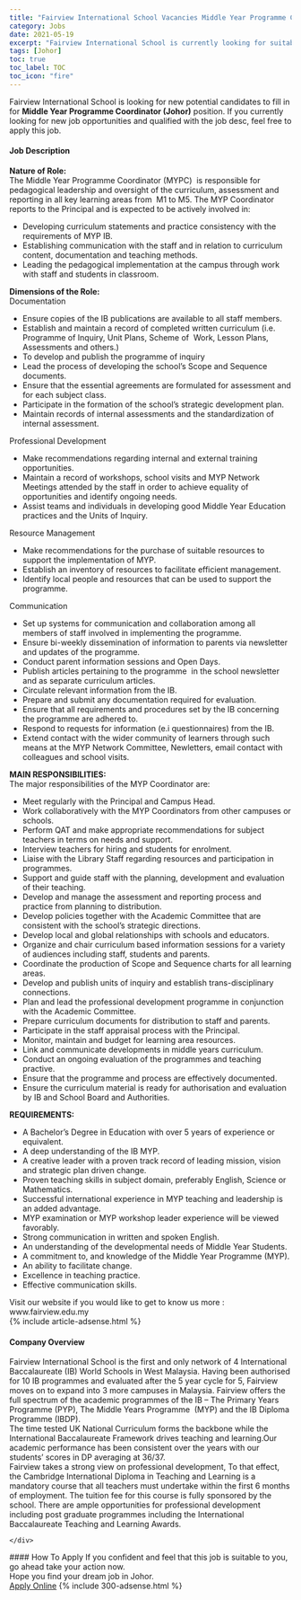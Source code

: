 ```yaml
---
title: "Fairview International School Vacancies Middle Year Programme Coordinator (Johor)" 
category: Jobs 
date: 2021-05-19 
excerpt: "Fairview International School is currently looking for suitable person to fill in the Middle Year Programme Coordinator (Johor) which based in Johor" 
tags: [Johor] 
toc: true 
toc_label: TOC 
toc_icon: "fire" 
--- 
```


<p>Fairview International School is looking for new potential candidates to fill in for <b>Middle Year Programme Coordinator (Johor)</b> position. If you currently looking for new job opportunities and qualified with the job desc, feel free to apply this job.
</p><div><div><h4>Job Description</h4></div><div><div><span><div><div><div><strong>Nature of Role:</strong></div><div>The Middle Year Programme Coordinator (MYPC)&#160; is responsible for pedagogical leadership and oversight of the curriculum, assessment and reporting in all key learning areas from&#160; M1 to M5. The MYP Coordinator reports to the Principal and is expected to be actively involved in:</div></div><ul><li>Developing curriculum statements and practice consistency with the requirements of MYP IB.</li><li>Establishing communication with the staff and in relation to curriculum content, documentation and teaching methods.</li><li>Leading the pedagogical implementation at the campus through work with staff and students in classroom.</li></ul><div><strong>Dimensions of the Role:</strong></div><div>Documentation</div><ul><li>Ensure copies of the IB publications are available to all staff members.</li><li>Establish and maintain a record of completed written curriculum (i.e. Programme of Inquiry, Unit Plans, Scheme of&#160; Work, Lesson Plans, Assessments and others.)</li><li>To develop and publish the programme of inquiry</li><li>Lead the process of developing the school&#8217;s Scope and Sequence documents.</li><li>Ensure that the essential agreements are formulated for assessment and for each subject class.</li><li>Participate in the formation of the school&#8217;s strategic development plan.</li><li>Maintain records of internal assessments and the standardization of internal assessment.</li></ul><div>Professional Development</div><ul><li>Make recommendations regarding internal and external training opportunities.</li><li>Maintain a record of workshops, school visits and MYP Network Meetings attended by the staff in order to achieve equality of opportunities and identify ongoing needs.</li><li>Assist teams and individuals in developing good Middle Year Education practices and the Units of Inquiry.</li></ul><div>Resource Management</div><ul><li>Make recommendations for the purchase of suitable resources to support the implementation of MYP.</li><li>Establish an inventory of resources to facilitate efficient management.</li><li>Identify local people and resources that can be used to support the programme.</li></ul><div>Communication</div><ul><li>Set up systems for communication and collaboration among all members of staff involved in implementing the programme.</li><li>Ensure bi-weekly dissemination of information to parents via newsletter and updates of the programme.</li><li>Conduct parent information sessions and Open Days.</li><li>Publish articles pertaining to the programme&#160; in the school newsletter and as separate curriculum articles.</li><li>Circulate relevant information from the IB.</li><li>Prepare and submit any documentation required for evaluation.</li><li>Ensure that all requirements and procedures set by the IB concerning the programme are adhered to.</li><li>Respond to requests for information (e.i questionnaires) from the IB.</li><li>Extend contact with the wider community of learners through such means at the MYP Network Committee, Newletters, email contact with colleagues and school visits.</li></ul><div><strong>MAIN RESPONSIBILITIES:</strong></div><div>The major responsibilities of the MYP Coordinator are:</div><ul><li>Meet regularly with the Principal and Campus Head.</li><li>Work collaboratively with the MYP Coordinators from other campuses or schools.</li><li>Perform QAT and make appropriate recommendations for subject teachers in terms on needs and support.</li><li>Interview teachers for hiring and students for enrolment.</li><li>Liaise with the Library Staff regarding resources and participation in programmes.</li><li>Support and guide staff with the planning, development and evaluation of their teaching.</li><li>Develop and manage the assessment and reporting process and practice from planning to distribution.</li><li>Develop policies together with the Academic Committee that are consistent with the school&#8217;s strategic directions.</li><li>Develop local and global relationships with schools and educators.</li><li>Organize and chair curriculum based information sessions for a variety of audiences including staff, students and parents.</li><li>Coordinate the production of Scope and Sequence charts for all learning areas.</li><li>Develop and publish units of inquiry and establish trans-disciplinary connections.</li><li>Plan and lead the professional development programme in conjunction with the Academic Committee.</li><li>Prepare curriculum documents for distribution to staff and parents.</li><li>Participate in the staff appraisal process with the Principal.</li><li>Monitor, maintain and budget for learning area resources.</li><li>Link and communicate developments in middle years curriculum.</li><li>Conduct an ongoing evaluation of the programmes and teaching practive.</li><li>Ensure that the programme and process are effectively documented.</li><li>Ensure the curriculum material is ready for authorisation and evaluation by IB and School Board and Authorities.</li></ul><div><strong>REQUIREMENTS:</strong></div><ul><li>A Bachelor&#8217;s Degree in Education with over 5 years of experience or equivalent.</li><li>A deep understanding of the IB MYP.</li><li>A creative leader with a proven track record of leading mission, vision and strategic plan driven change.</li><li>Proven teaching skills in subject domain, preferably English, Science or Mathematics.</li><li>Successful international experience in MYP teaching and leadership is an added advantage.</li><li>MYP examination or MYP workshop leader experience will be viewed favorably.</li><li>Strong communication in written and spoken English.</li><li>An understanding of the developmental needs of Middle Year Students.</li><li>A commitment to, and knowledge of the Middle Year Programme (MYP).</li><li>An ability to facilitate change.</li><li>Excellence in teaching practice.</li><li>Effective communication skills.</li></ul><div>Visit our website if you would like to get to know us more : www.fairview.edu.my</div></div></span></div></div></div> 
{% include article-adsense.html %} 
<div><div><h4>Company Overview</h4></div><div><div><span><div><div>
<div>
		Fairview International School is the first and only network of 4 International Baccalaureate (IB) World Schools in West Malaysia. Having been authorised for 10 IB programmes and evaluated after the 5 year cycle for 5, Fairview moves on to expand into 3 more campuses in Malaysia. Fairview offers the full spectrum of the academic programmes of the IB &#8211; The Primary Years Programme (PYP), The Middle Years Programme&#160; (MYP) and the IB Diploma Programme (IBDP).
		<div>
			The time tested UK National Curriculum forms the backbone while the International Baccalaureate Framework drives teaching and learning.Our academic performance has been consistent over the years with our students&#8217; scores in DP averaging at 36/37.</div>
		Fairview takes a strong view on professional development, To that effect, the Cambridge International Diploma in Teaching and Learning is a mandatory course that all teachers must undertake within the first 6 months of employment. The tuition fee for this course is fully sponsored by the school. There are ample opportunities for professional development including post graduate programmes including the International Baccalaureate Teaching and Learning Awards.
		
	</div>
</div></div></span></div></div></div> 
#### How To Apply 
If you confident and feel that this job is suitable to you, go ahead take your action now. <br/> 
Hope you find your dream job in Johor. <br/> 
<a href="https://www.jobstreet.com.my/en/job/middle-year-programme-coordinator-johor-4569342?jobId=jobstreet-my-job-4569342&" class="btn btn--info" target="_blank" rel="nofollow noopenner">Apply Online</a> 
{% include 300-adsense.html %} 